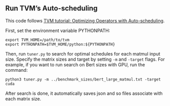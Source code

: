 ## Run TVM’s Auto-scheduling

This code follows [TVM tutorial: Optimizing Operators with Auto-scheduling](https://tvm.apache.org/docs/tutorials/get_started/auto_scheduler_matmul_x86.html#optimizing-operators-with-auto-scheduling).

First, set the environment variable PYTHONPATH:

```
export TVM_HOME=/path/to/tvm
export PYTHONPATH=$TVM_HOME/python:${PYTHONPATH}
```

Then, run `tuner.py` to search for optimal schedules for each matmul input size. Specify the matrix sizes and target by setting `-m` and `-target` flags. For example, if you want to run search on Bert sizes with GPU, run the command:

```
python3 tuner.py -m ../benchmark_sizes/bert_large_matmul.txt -target cuda
```

After search is done, it automatically saves json and so files associate with each matrix size.
